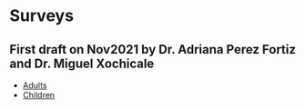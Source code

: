 # Surveys


## First draft on Nov2021 by Dr. Adriana Perez Fortiz and Dr. Miguel Xochicale
* [Adults](A1_Encuestra_para_padres_24NOV2021.docx.pdf)
* [Children](B1_Encuestra_para_ninxs_v16NOV2021.docx.pdf)

